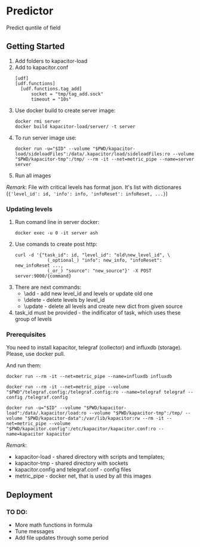 # Predictor

Predict quntile of field

## Getting Started

1. Add folders to kapacitor-load
2. Add to kapacitor.conf 
    ```
    [udf]
    [udf.functions]
      [udf.functions.tag_add]
          socket = "tmp/tag_add.sock"
          timeout = "10s"
    ```
3. Use docker build to create server image:
    ```
    docker rmi server
    docker build kapacitor-load/server/ -t server
    
    ```
4. To run server image use:
    ```
    docker run -u="$ID" --volume "$PWD/kapacitor-load/sideloadFiles":/data/.kapacitor/load/sideloadFiles:ro --volume "$PWD/kapacitor-tmp":/tmp/ --rm -it --net=metric_pipe --name=server server
    ```
5. Run all images

_Remark_:
File with critical levels has format json. It's list with dictionares (`{'level_id': id, 'info': info, 'infoReset': infoReset, ...}`)

### Updating levels

1. Run comand line in server docker:
    ```
    docker exec -u 0 -it server ash
    ```
2. Use comands to create post http:
    ```
    curl -d '{"task_id": id, "level_id": "old\new_level_id", \
                (_optional_) "info": new_info, "infoReset": new_infoReset ...,
                (_or_) "source": "new_source"}' -X POST server:9000/{command}
    ```
3. There are next commands:
    * \add - add new level_id and levels or update old one
    * \delete - delete levels by level_id
    * \update - delete all levels and create new dict from given source
4.  task_id must be provided - the indificator of task, which uses these group of levels

### Prerequisites

You need to install kapacitor, telegraf (collector) and influxdb (storage). Please, use docker pull.

And run them:

```
docker run --rm -it --net=metric_pipe --name=influxdb influxdb 
```

```
docker run --rm -it --net=metric_pipe --volume "$PWD"/telegraf.config:/telegraf.config:ro --name=telegraf telegraf --config /telegraf.config
```

```
docker run -u="$ID" --volume "$PWD/kapacitor-load":/data/.kapacitor/load:ro --volume "$PWD/kapacitor-tmp":/tmp/ --volume "$PWD/kapacitor-data":/var/lib/kapacitor:rw --rm -it --net=metric_pipe --volume "$PWD/kapacitor.config":/etc/kapacitor/kapacitor.conf:ro --name=kapacitor kapacitor
```

_Remark_: 
* kapacitor-load - shared directory with scripts and templates;
* kapacitor-tmp - shared directory with sockets
* kapacitor.config and telegraf.conf - config files
* metric_pipe - docker net, that is used by all this images

## Deployment

### TO DO:
- More math functions in formula
- Tune messages
- Add file updates through some period
